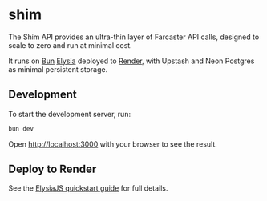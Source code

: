 # shim

The Shim API provides an ultra-thin layer of Farcaster API calls, designed to scale to zero and run at minimal cost.

It runs on [Bun](https://bun.sh/) [Elysia](https://elysiajs.com/) deployed to [Render](https://render.com), with Upstash and Neon Postgres as minimal persistent storage.

## Development

To start the development server, run:

```bash
bun dev
```

Open [<http://localhost:3000>](http://localhost:3000/) with your browser to see the result.

## Deploy to Render

See the [ElysiaJS quickstart guide](https://docs.render.com/deploy-elysiajs) for full details.
